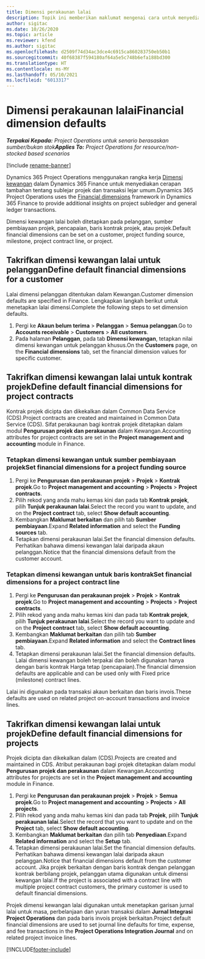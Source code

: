 ```yaml
---
title: Dimensi perakaunan lalai
description: Topik ini memberikan maklumat mengenai cara untuk menyediakan lalai dimensi kewangan.
author: sigitac
ms.date: 10/26/2020
ms.topic: article
ms.reviewer: kfend
ms.author: sigitac
ms.openlocfilehash: d2509f74d34ac3dce4c6915ca860283750eb50b1
ms.sourcegitcommit: 40f68387f594180af64a5e5c748b6efa188bd300
ms.translationtype: HT
ms.contentlocale: ms-MY
ms.lasthandoff: 05/10/2021
ms.locfileid: "6013317"
---
```

# <a name="financial-dimension-defaults"></a><span data-ttu-id="a8c7b-103">Dimensi perakaunan lalai</span><span class="sxs-lookup"><span data-stu-id="a8c7b-103">Financial dimension defaults</span></span>

<span data-ttu-id="a8c7b-104">_**Terpakai Kepada:** Project Operations untuk senario berasaskan sumber/bukan stok_</span><span class="sxs-lookup"><span data-stu-id="a8c7b-104">_**Applies To:** Project Operations for resource/non-stocked based scenarios_</span></span>

[!include [rename-banner](~/includes/cc-data-platform-banner.md)]

<span data-ttu-id="a8c7b-105">Dynamics 365 Project Operations menggunakan rangka kerja [Dimensi kewangan](/dynamics365/finance/general-ledger/financial-dimensions) dalam Dynamics 365 Finance untuk menyediakan cerapan tambahan tentang sublejar projek dan transaksi lejar umum.</span><span class="sxs-lookup"><span data-stu-id="a8c7b-105">Dynamics 365 Project Operations uses the [Financial dimensions](/dynamics365/finance/general-ledger/financial-dimensions) framework in Dynamics 365 Finance to provide additional insights on project subledger and general ledger transactions.</span></span>

<span data-ttu-id="a8c7b-106">Dimensi kewangan lalai boleh ditetapkan pada pelanggan, sumber pembiayaan projek, pencapaian, baris kontrak projek, atau projek.</span><span class="sxs-lookup"><span data-stu-id="a8c7b-106">Default financial dimensions can be set on a customer, project funding source, milestone, project contract line, or project.</span></span>

## <a name="define-default-financial-dimensions-for-a-customer"></a><span data-ttu-id="a8c7b-107">Takrifkan dimensi kewangan lalai untuk pelanggan</span><span class="sxs-lookup"><span data-stu-id="a8c7b-107">Define default financial dimensions for a customer</span></span>

<span data-ttu-id="a8c7b-108">Lalai dimensi pelanggan ditentukan dalam Kewangan.</span><span class="sxs-lookup"><span data-stu-id="a8c7b-108">Customer dimension defaults are specified in Finance.</span></span> <span data-ttu-id="a8c7b-109">Lengkapkan langkah berikut untuk menetapkan lalai dimensi.</span><span class="sxs-lookup"><span data-stu-id="a8c7b-109">Complete the following steps to set dimension defaults.</span></span>

1. <span data-ttu-id="a8c7b-110">Pergi ke **Akaun belum terima** > **Pelanggan** > **Semua pelanggan**.</span><span class="sxs-lookup"><span data-stu-id="a8c7b-110">Go to **Accounts receivable** > **Customers** > **All customers**.</span></span>
2. <span data-ttu-id="a8c7b-111">Pada halaman **Pelanggan**, pada tab **Dimensi kewangan**, tetapkan nilai dimensi kewangan untuk pelanggan khusus.</span><span class="sxs-lookup"><span data-stu-id="a8c7b-111">On the **Customers** page, on the **Financial dimensions** tab, set the financial dimension values for specific customer.</span></span>

## <a name="define-default-financial-dimensions-for-project-contracts"></a><span data-ttu-id="a8c7b-112">Takrifkan dimensi kewangan lalai untuk kontrak projek</span><span class="sxs-lookup"><span data-stu-id="a8c7b-112">Define default financial dimensions for project contracts</span></span>

<span data-ttu-id="a8c7b-113">Kontrak projek dicipta dan dikekalkan dalam Common Data Service (CDS).</span><span class="sxs-lookup"><span data-stu-id="a8c7b-113">Project contracts are created and maintained in Common Data Service (CDS).</span></span> <span data-ttu-id="a8c7b-114">Sifat perakaunan bagi kontrak projek ditetapkan dalam modul **Pengurusan projek dan perakaunan** dalam Kewangan.</span><span class="sxs-lookup"><span data-stu-id="a8c7b-114">Accounting attributes for project contracts are set in the **Project management and accounting** module in Finance.</span></span>

### <a name="set-financial-dimensions-for-a-project-funding-source"></a><span data-ttu-id="a8c7b-115">Tetapkan dimensi kewangan untuk sumber pembiayaan projek</span><span class="sxs-lookup"><span data-stu-id="a8c7b-115">Set financial dimensions for a project funding source</span></span>

1. <span data-ttu-id="a8c7b-116">Pergi ke **Pengurusan dan perakaunan projek** > **Projek** > **Kontrak projek**.</span><span class="sxs-lookup"><span data-stu-id="a8c7b-116">Go to **Project management and accounting** > **Projects** > **Project contracts**.</span></span>
2. <span data-ttu-id="a8c7b-117">Pilih rekod yang anda mahu kemas kini dan pada tab **Kontrak projek**, pilih **Tunjuk perakaunan lalai**.</span><span class="sxs-lookup"><span data-stu-id="a8c7b-117">Select the record you want to update, and on the **Project contract** tab, select **Show default accounting**.</span></span>
3. <span data-ttu-id="a8c7b-118">Kembangkan **Maklumat berkaitan** dan pilih tab **Sumber pembiayaan**.</span><span class="sxs-lookup"><span data-stu-id="a8c7b-118">Expand **Related information** and select the **Funding sources** tab.</span></span>
4. <span data-ttu-id="a8c7b-119">Tetapkan dimensi perakaunan lalai.</span><span class="sxs-lookup"><span data-stu-id="a8c7b-119">Set the financial dimension defaults.</span></span> <span data-ttu-id="a8c7b-120">Perhatikan bahawa dimensi kewangan lalai daripada akaun pelanggan.</span><span class="sxs-lookup"><span data-stu-id="a8c7b-120">Notice that the financial dimensions default from the customer account.</span></span>

### <a name="set-financial-dimensions-for-a-project-contract-line"></a><span data-ttu-id="a8c7b-121">Tetapkan dimensi kewangan untuk baris kontrak</span><span class="sxs-lookup"><span data-stu-id="a8c7b-121">Set financial dimensions for a project contract line</span></span>

1. <span data-ttu-id="a8c7b-122">Pergi ke **Pengurusan dan perakaunan projek** > **Projek** > **Kontrak projek**.</span><span class="sxs-lookup"><span data-stu-id="a8c7b-122">Go to **Project management and accounting** > **Projects** > **Project contracts**.</span></span>
2. <span data-ttu-id="a8c7b-123">Pilih rekod yang anda mahu kemas kini dan pada tab **Kontrak projek**, pilih **Tunjuk perakaunan lalai**.</span><span class="sxs-lookup"><span data-stu-id="a8c7b-123">Select the record you want to update and on the **Project contract** tab, select **Show default accounting**.</span></span>
3. <span data-ttu-id="a8c7b-124">Kembangkan **Maklumat berkaitan** dan pilih tab **Sumber pembiayaan**.</span><span class="sxs-lookup"><span data-stu-id="a8c7b-124">Expand **Related information** and select the **Contract lines** tab.</span></span>
4. <span data-ttu-id="a8c7b-125">Tetapkan dimensi perakaunan lalai.</span><span class="sxs-lookup"><span data-stu-id="a8c7b-125">Set the financial dimension defaults.</span></span> <span data-ttu-id="a8c7b-126">Lalai dimensi kewangan boleh terpakai dan boleh digunakan hanya dengan baris kontrak Harga tetap (pencapaian).</span><span class="sxs-lookup"><span data-stu-id="a8c7b-126">The financial dimension defaults are applicable and can be used only with Fixed price (milestone) contract lines.</span></span>

<span data-ttu-id="a8c7b-127">Lalai ini digunakan pada transaksi akaun berkaitan dan baris invois.</span><span class="sxs-lookup"><span data-stu-id="a8c7b-127">These defaults are used on related project on-account transactions and invoice lines.</span></span>

## <a name="define-default-financial-dimensions-for-projects"></a><span data-ttu-id="a8c7b-128">Takrifkan dimensi kewangan lalai untuk projek</span><span class="sxs-lookup"><span data-stu-id="a8c7b-128">Define default financial dimensions for projects</span></span>

<span data-ttu-id="a8c7b-129">Projek dicipta dan dikekalkan dalam (CDS).</span><span class="sxs-lookup"><span data-stu-id="a8c7b-129">Projects are created and maintained in CDS.</span></span> <span data-ttu-id="a8c7b-130">Atribut perakaunan bagi projek ditetapkan dalam modul **Pengurusan projek dan perakaunan** dalam Kewangan.</span><span class="sxs-lookup"><span data-stu-id="a8c7b-130">Accounting attributes for projects are set in the **Project management and accounting** module in Finance.</span></span>

1. <span data-ttu-id="a8c7b-131">Pergi ke **Pengurusan dan perakaunan projek** > **Projek** > **Semua projek**.</span><span class="sxs-lookup"><span data-stu-id="a8c7b-131">Go to **Project management and accounting** > **Projects** > **All projects**.</span></span>
2. <span data-ttu-id="a8c7b-132">Pilih rekod yang anda mahu kemas kini dan pada tab **Projek**, pilih **Tunjuk perakaunan lalai**.</span><span class="sxs-lookup"><span data-stu-id="a8c7b-132">Select the record that you want to update and on the **Project** tab, select **Show default accounting**.</span></span>
3. <span data-ttu-id="a8c7b-133">Kembangkan **Maklumat berkaitan** dan pilih tab **Penyediaan**.</span><span class="sxs-lookup"><span data-stu-id="a8c7b-133">Expand **Related information** and select the **Setup** tab.</span></span>
4. <span data-ttu-id="a8c7b-134">Tetapkan dimensi perakaunan lalai.</span><span class="sxs-lookup"><span data-stu-id="a8c7b-134">Set the financial dimension defaults.</span></span> <span data-ttu-id="a8c7b-135">Perhatikan bahawa dimensi kewangan lalai daripada akaun pelanggan.</span><span class="sxs-lookup"><span data-stu-id="a8c7b-135">Notice that financial dimensions default from the customer account.</span></span> <span data-ttu-id="a8c7b-136">Jika projek berkaitan dengan baris kontrak dengan pelanggan kontrak berbilang projek, pelanggan utama digunakan untuk dimensi kewangan lalai.</span><span class="sxs-lookup"><span data-stu-id="a8c7b-136">If the project is associated with a contract line with multiple project contract customers, the primary customer is used to default financial dimensions.</span></span>

<span data-ttu-id="a8c7b-137">Projek dimensi kewangan lalai digunakan untuk menetapkan garisan jurnal lalai untuk masa, perbelanjaan dan yuran transaksi dalam **Jurnal Integrasi Project Operations** dan pada baris invois projek berkaitan.</span><span class="sxs-lookup"><span data-stu-id="a8c7b-137">Project default financial dimensions are used to set journal line defaults for time, expense, and fee transactions in the **Project Operations Integration Journal** and on related project invoice lines.</span></span>


[!INCLUDE[footer-include](../includes/footer-banner.md)]